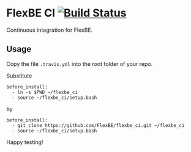 # FlexBE CI [![Build Status](https://travis-ci.org/FlexBE/flexbe_ci.svg?branch=master)](https://travis-ci.org/FlexBE/flexbe_ci)

Continuous integration for FlexBE.

## Usage

Copy the file `.travis.yml` into the root folder of your repo.

Substitute

    before_install:
      - ln -s $PWD ~/flexbe_ci
      - source ~/flexbe_ci/setup.bash

by

    before_install:
      - git clone https://github.com/FlexBE/flexbe_ci.git ~/flexbe_ci
      - source ~/flexbe_ci/setup.bash

Happy testing!
